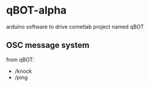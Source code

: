 # qBOT-alpha
arduino software to drive cometlab project named qBOT

OSC message system
------------------

from qBOT:
* /knock 
* /ping
